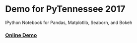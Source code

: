 # Demo for PyTennessee 2017

IPython Notebook for Pandas, Matplotlib, Seaborn, and Bokeh

### [Online Demo](https://goo.gl/qi5EV9)
